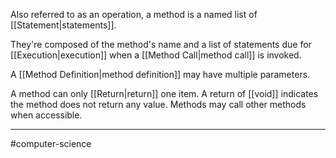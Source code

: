 Also referred to as an operation, a method is a named list of [[Statement|statements]].

They're composed of the method's name and a list of statements due for [[Execution|execution]] when a [[Method Call|method call]] is invoked.

A [[Method Definition|method definition]] may have multiple parameters. 

A method can only [[Return|return]] one item. A return of [[void]] indicates the method does not return any value. Methods may call other methods when accessible.

---
#computer-science 